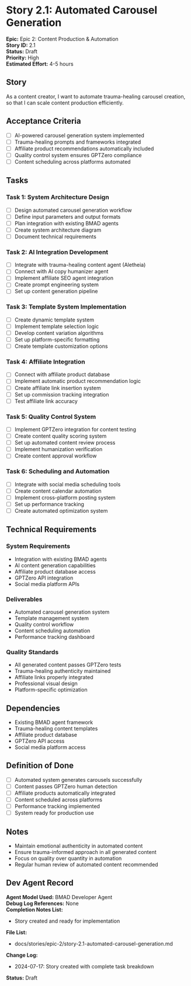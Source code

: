# Story 2.1: Automated Carousel Generation

**Epic:** Epic 2: Content Production & Automation  
**Story ID:** 2.1  
**Status:** Draft  
**Priority:** High  
**Estimated Effort:** 4-5 hours  

## Story

As a content creator,
I want to automate trauma-healing carousel creation,
so that I can scale content production efficiently.

## Acceptance Criteria

- [ ] AI-powered carousel generation system implemented
- [ ] Trauma-healing prompts and frameworks integrated
- [ ] Affiliate product recommendations automatically included
- [ ] Quality control system ensures GPTZero compliance
- [ ] Content scheduling across platforms automated

## Tasks

### Task 1: System Architecture Design
- [ ] Design automated carousel generation workflow
- [ ] Define input parameters and output formats
- [ ] Plan integration with existing BMAD agents
- [ ] Create system architecture diagram
- [ ] Document technical requirements

### Task 2: AI Integration Development
- [ ] Integrate with trauma-healing content agent (Aletheia)
- [ ] Connect with AI copy humanizer agent
- [ ] Implement affiliate SEO agent integration
- [ ] Create prompt engineering system
- [ ] Set up content generation pipeline

### Task 3: Template System Implementation
- [ ] Create dynamic template system
- [ ] Implement template selection logic
- [ ] Develop content variation algorithms
- [ ] Set up platform-specific formatting
- [ ] Create template customization options

### Task 4: Affiliate Integration
- [ ] Connect with affiliate product database
- [ ] Implement automatic product recommendation logic
- [ ] Create affiliate link insertion system
- [ ] Set up commission tracking integration
- [ ] Test affiliate link accuracy

### Task 5: Quality Control System
- [ ] Implement GPTZero integration for content testing
- [ ] Create content quality scoring system
- [ ] Set up automated content review process
- [ ] Implement humanization verification
- [ ] Create content approval workflow

### Task 6: Scheduling and Automation
- [ ] Integrate with social media scheduling tools
- [ ] Create content calendar automation
- [ ] Implement cross-platform posting system
- [ ] Set up performance tracking
- [ ] Create automated optimization system

## Technical Requirements

### System Requirements
- Integration with existing BMAD agents
- AI content generation capabilities
- Affiliate product database access
- GPTZero API integration
- Social media platform APIs

### Deliverables
- Automated carousel generation system
- Template management system
- Quality control workflow
- Content scheduling automation
- Performance tracking dashboard

### Quality Standards
- All generated content passes GPTZero tests
- Trauma-healing authenticity maintained
- Affiliate links properly integrated
- Professional visual design
- Platform-specific optimization

## Dependencies

- Existing BMAD agent framework
- Trauma-healing content templates
- Affiliate product database
- GPTZero API access
- Social media platform access

## Definition of Done

- [ ] Automated system generates carousels successfully
- [ ] Content passes GPTZero human detection
- [ ] Affiliate products automatically integrated
- [ ] Content scheduled across platforms
- [ ] Performance tracking implemented
- [ ] System ready for production use

## Notes

- Maintain emotional authenticity in automated content
- Ensure trauma-informed approach in all generated content
- Focus on quality over quantity in automation
- Regular human review of automated content recommended

## Dev Agent Record

**Agent Model Used:** BMAD Developer Agent  
**Debug Log References:** None  
**Completion Notes List:**  
- Story created and ready for implementation

**File List:**
- docs/stories/epic-2/story-2.1-automated-carousel-generation.md

**Change Log:**
- 2024-07-17: Story created with complete task breakdown

**Status:** Draft 